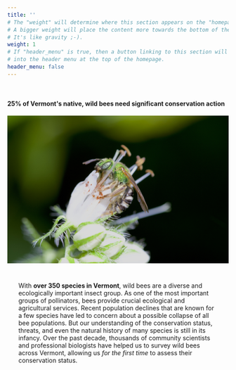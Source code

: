 ```yaml
---
title: ''
# The "weight" will determine where this section appears on the "homepage".
# A bigger weight will place the content more towards the bottom of the page.
# It's like gravity ;-).
weight: 1
# If "header_menu" is true, then a button linking to this section will be placed
# into the header menu at the top of the homepage.
header_menu: false
---
```


<br>

<div class="lead"><h4> 25% of Vermont's native, wild bees need significant conservation action </h4> 
</div>

<div class="doubleColumn">
<div> <img alt="Agapostemon virescens female" src="images/Agapostemon virescens female.jpg" style="margin: 0px"> </div>

<div style="padding: 5%">

With <b>over 350 species in Vermont</b>, wild bees are a diverse and ecologically important insect group. As one of the most important groups of pollinators, bees provide crucial ecological and agricultural services. Recent population declines that are known for a few species have led to concern about a possible collapse of all bee populations. But our understanding of the conservation status, threats, and even the natural history of many species is still in its infancy. Over the past decade, thousands of community scientists and professional biologists have helped us to survey wild bees across Vermont, allowing us <i>for the first time</i> to assess their conservation status.

</div>
</div>
